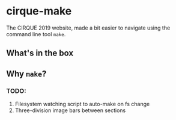 # cirque-make
The CIRQUE 2019 website, made a bit easier to navigate using the command line tool `make`.

## What's in the box


## Why `make`?


### TODO:
1. Filesystem watching script to auto-make on fs change
2. Three-division image bars between sections